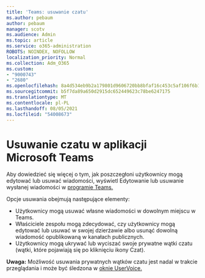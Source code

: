 ```yaml
---
title: 'Teams: usuwanie czatu'
ms.author: pebaum
author: pebaum
manager: scotv
ms.audience: Admin
ms.topic: article
ms.service: o365-administration
ROBOTS: NOINDEX, NOFOLLOW
localization_priority: Normal
ms.collection: Adm_O365
ms.custom:
- "9000743"
- "2680"
ms.openlocfilehash: 8a4d534eb9b2a179801d9606720bb8bfaf16c453c5af106f6b104fd0dc11cc9f
ms.sourcegitcommit: b5f7da89a650d2915dc652449623c78be6247175
ms.translationtype: MT
ms.contentlocale: pl-PL
ms.lasthandoff: 08/05/2021
ms.locfileid: "54008673"
---
```

# <a name="delete-a-chat-in-microsoft-teams"></a>Usuwanie czatu w aplikacji Microsoft Teams

Aby dowiedzieć się więcej o tym, jak poszczegłoni użytkownicy mogą edytować lub usuwać wiadomości, wyświetl Edytowanie lub usuwanie wysłanej wiadomości w [programie Teams.](https://support.office.com/article/5f1fe604-a900-4a07-b8b7-8cf70ed6b263) 

Opcje usuwania obejmują następujące elementy:

- Użytkownicy mogą usuwać własne wiadomości w dowolnym miejscu w Teams.
- Właściciele zespołu mogą zdecydować, czy użytkownicy mogą edytować lub usuwać w swojej dzierżawie albo usunąć dowolną wiadomość opublikowaną w kanałach publicznych.
- Użytkownicy mogą ukrywać lub wyciszać swoje prywatne wątki czatu (wątki, które pojawiają się po kliknięciu ikony Czat).

**Uwaga:** Możliwość usuwania prywatnych wątków czatu jest nadal w trakcie przeglądania i może być śledzona w [oknie UserVoice.](https://microsoftteams.uservoice.com/forums/555103-public/suggestions/33535006-delete-private-chat-threads) 